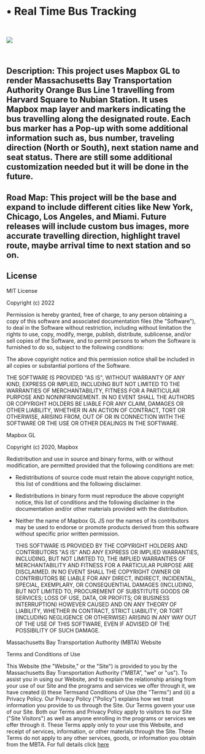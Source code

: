 # • Real Time Bus Tracking

<br>
<p align="left">
<a href="https://github.com/chung-sun/github-readme-stats">
  <img align="center" src="https://github-readme-stats.vercel.app/api/top-langs/?username=chung-sun&theme=gruvbox" />
</a>
</p>
<br>
<h2>
  Description: This project uses Mapbox GL to render Massachusetts Bay Transportation Authority Orange Bus Line 1 travelling from Harvard Square to Nubian Station. It uses Mapbox map layer and markers indicating the bus travelling along the designated route. Each bus marker has a Pop-up with some additional information such as, bus number, traveling direction (North or South), next station name and seat status.
  There are still some additional customization needed but it will be done in the future.

</h2>

<h2>
  Road Map: This project will be the base and expand to include different cities like New York, Chicago, Los Angeles, and Miami. Future releases will include custom bus images, more accurate travelling direction, highlight travel route, maybe arrival time to next station and so on.

</h2>

<h2>License</h2>

<p>
  MIT License

Copyright (c) 2022

Permission is hereby granted, free of charge, to any person obtaining a copy
of this software and associated documentation files (the "Software"), to deal
in the Software without restriction, including without limitation the rights
to use, copy, modify, merge, publish, distribute, sublicense, and/or sell
copies of the Software, and to permit persons to whom the Software is
furnished to do so, subject to the following conditions:

The above copyright notice and this permission notice shall be included in all
copies or substantial portions of the Software.

THE SOFTWARE IS PROVIDED "AS IS", WITHOUT WARRANTY OF ANY KIND, EXPRESS OR
IMPLIED, INCLUDING BUT NOT LIMITED TO THE WARRANTIES OF MERCHANTABILITY,
FITNESS FOR A PARTICULAR PURPOSE AND NONINFRINGEMENT. IN NO EVENT SHALL THE
AUTHORS OR COPYRIGHT HOLDERS BE LIABLE FOR ANY CLAIM, DAMAGES OR OTHER
LIABILITY, WHETHER IN AN ACTION OF CONTRACT, TORT OR OTHERWISE, ARISING FROM,
OUT OF OR IN CONNECTION WITH THE SOFTWARE OR THE USE OR OTHER DEALINGS IN THE
SOFTWARE.

</p>

<p>
  Mapbox GL

Copyright (c) 2020, Mapbox

Redistribution and use in source and binary forms, with or without modification,
are permitted provided that the following conditions are met:

- Redistributions of source code must retain the above copyright notice,
  this list of conditions and the following disclaimer.
- Redistributions in binary form must reproduce the above copyright notice,
  this list of conditions and the following disclaimer in the documentation
  and/or other materials provided with the distribution.
- Neither the name of Mapbox GL JS nor the names of its contributors
  may be used to endorse or promote products derived from this software
  without specific prior written permission.

  THIS SOFTWARE IS PROVIDED BY THE COPYRIGHT HOLDERS AND CONTRIBUTORS
  "AS IS" AND ANY EXPRESS OR IMPLIED WARRANTIES, INCLUDING, BUT NOT
  LIMITED TO, THE IMPLIED WARRANTIES OF MERCHANTABILITY AND FITNESS FOR
  A PARTICULAR PURPOSE ARE DISCLAIMED. IN NO EVENT SHALL THE COPYRIGHT OWNER OR
  CONTRIBUTORS BE LIABLE FOR ANY DIRECT, INDIRECT, INCIDENTAL, SPECIAL,
  EXEMPLARY, OR CONSEQUENTIAL DAMAGES (INCLUDING, BUT NOT LIMITED TO,
  PROCUREMENT OF SUBSTITUTE GOODS OR SERVICES; LOSS OF USE, DATA, OR
  PROFITS; OR BUSINESS INTERRUPTION) HOWEVER CAUSED AND ON ANY THEORY OF
  LIABILITY, WHETHER IN CONTRACT, STRICT LIABILITY, OR TORT (INCLUDING
  NEGLIGENCE OR OTHERWISE) ARISING IN ANY WAY OUT OF THE USE OF THIS SOFTWARE,
  EVEN IF ADVISED OF THE POSSIBILITY OF SUCH DAMAGE.

</p>

<p>
  Massachusetts Bay Transportation Authority (MBTA) Website

Terms and Conditions of Use

This Website (the "Website," or the "Site") is provided to you by the Massachusetts Bay Transportation Authority ("MBTA”, "we" or "us"). To assist you in using our Website, and to explain the relationship arising from your use of our Site and the programs and services we offer through it, we have created (i) these Termsand Conditions of Use (the "Terms") and (ii) a Privacy Policy. Our Privacy Policy ("Policy") explains how we treat information you provide to us through the Site. Our Terms govern your use of our Site. Both our Terms and Privacy Policy apply to visitors to our Site ("Site Visitors") as well as anyone enrolling in the programs or services we offer through it. These Terms apply only to your use this Website, and receipt of services, information, or other materials through the Site. These Terms do not apply to any other services, goods, or information you obtain from the MBTA.
For full details click <a href="https://www.mbta.com/policies/terms-use">here</a>

</p>
